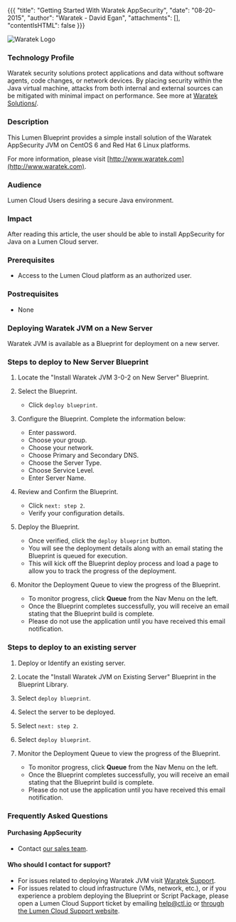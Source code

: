 {{{
  "title": "Getting Started With Waratek AppSecurity",
  "date": "08-20-2015",
  "author": "Waratek - David Egan",
  "attachments": [],
  "contentIsHTML": false
}}}

![Waratek Logo](../../images/waratek-logo.png)

### Technology Profile
Waratek security solutions protect applications and data without software agents, code changes, or network devices. By placing security within the Java virtual machine, attacks from both internal and external sources can be mitigated with minimal impact on performance. See more at [Waratek Solutions/](http://www.waratek.com/solutions/).

### Description
This Lumen Blueprint provides a simple install solution of the Waratek AppSecurity JVM on CentOS 6 and Red Hat 6 Linux platforms.

For more information, please visit [http://www.waratek.com](http://www.waratek.com).

### Audience
Lumen Cloud Users desiring a secure Java environment.

### Impact
After reading this article, the user should be able to install AppSecurity for Java on a  Lumen Cloud server.

### Prerequisites
* Access to the Lumen Cloud platform as an authorized user.

### Postrequisites
* None

### Deploying Waratek JVM on a New Server
Waratek JVM is available as a Blueprint for deployment on a new server.

### Steps to deploy to New Server Blueprint
1. Locate the "Install Waratek JVM 3-0-2 on New Server" Blueprint.

2. Select the Blueprint.
   * Click `deploy blueprint`.

3. Configure the Blueprint. Complete the information below:

   * Enter password.
   * Choose your group.
   * Choose your network.
   * Choose Primary and Secondary DNS.
   * Choose the Server Type.
   * Choose Service Level.
   * Enter Server Name.

4. Review and Confirm the Blueprint.
   * Click `next: step 2`.
   * Verify your configuration details.

5. Deploy the Blueprint.
   * Once verified, click the `deploy blueprint` button.
   * You will see the deployment details along with an email stating the Blueprint is queued for execution.
   * This will kick off the Blueprint deploy process and load a page to allow you to track the progress of the deployment.

6. Monitor the Deployment Queue to view the progress of the Blueprint.
   * To monitor progress, click **Queue** from the Nav Menu on the left.
   * Once the Blueprint completes successfully, you will receive an email stating that the Blueprint build is complete.
   * Please do not use the application until you have received this email notification.

### Steps to deploy to an existing server
1. Deploy or Identify an existing server.

2. Locate the "Install Waratek JVM on Existing Server" Blueprint in the Blueprint Library.

3. Select `deploy blueprint`.

4. Select the server to be deployed.

5. Select `next: step 2`.

6. Select `deploy blueprint`.

7. Monitor the Deployment Queue to view the progress of the Blueprint.
   * To monitor progress, click **Queue** from the Nav Menu on the left.
   * Once the Blueprint completes successfully, you will receive an email stating that the Blueprint build is complete.
   * Please do not use the application until you have received this email notification.

### Frequently Asked Questions

#### Purchasing AppSecurity
* Contact [our sales team](mailto:sales@waratek.com).

#### Who should I contact for support?
* For issues related to deploying Waratek JVM visit [Waratek Support](https://support.waratek.com).
* For issues related to cloud infrastructure (VMs, network, etc.), or if you experience a problem deploying the Blueprint or Script Package, please open a Lumen Cloud Support ticket by emailing [help@ctl.io](mailto:help@ctl.io) or [through the Lumen Cloud Support website](https://t3n.zendesk.com/tickets/new).
